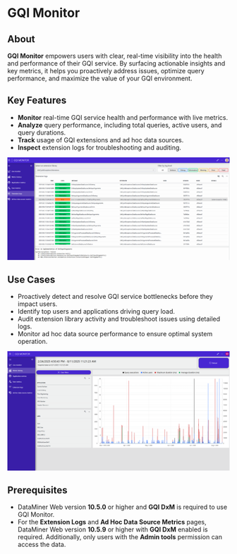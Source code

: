 # GQI Monitor

## About

**GQI Monitor** empowers users with clear, real-time visibility into the health and performance of their GQI service. By surfacing actionable insights and key metrics, it helps you proactively address issues, optimize query performance, and maximize the value of your GQI environment.

## Key Features

- **Monitor** real-time GQI service health and performance with live metrics.
- **Analyze** query performance, including total queries, active users, and query durations.
- **Track** usage of GQI extensions and ad hoc data sources.
- **Inspect** extension logs for troubleshooting and auditing.

![Extension Logs](./Images/ExtensionLogs.png)

## Use Cases

- Proactively detect and resolve GQI service bottlenecks before they impact users.
- Identify top users and applications driving query load.
- Audit extension library activity and troubleshoot issues using detailed logs.
- Monitor ad hoc data source performance to ensure optimal system operation.

![Metric History](./Images/MetricHistory.png)

## Prerequisites

- DataMiner Web version **10.5.0** or higher and **GQI DxM** is required to use GQI Monitor.
- For the **Extension Logs** and **Ad Hoc Data Source Metrics** pages, DataMiner Web version **10.5.9** or higher with **GQI DxM** enabled is required. Additionally, only users with the **Admin tools** permission can access the data.
